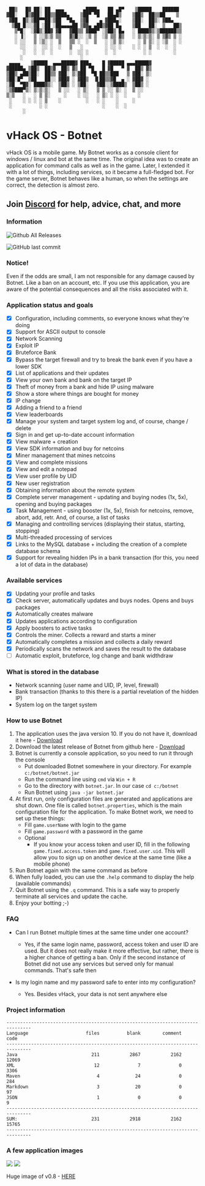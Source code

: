 ```
 ██▒   █▓ ██░ ██  ▄▄▄       ▄████▄   ██ ▄█▀    ▒█████    ██████ 
▓██░   █▒▓██░ ██▒▒████▄    ▒██▀ ▀█   ██▄█▒    ▒██▒  ██▒▒██    ▒ 
 ▓██  █▒░▒██▀▀██░▒██  ▀█▄  ▒▓█    ▄ ▓███▄░    ▒██░  ██▒░ ▓██▄   
  ▒██ █░░░▓█ ░██ ░██▄▄▄▄██ ▒▓▓▄ ▄██▒▓██ █▄    ▒██   ██░  ▒   ██▒
   ▒▀█░  ░▓█▒░██▓ ▓█   ▓██▒▒ ▓███▀ ░▒██▒ █▄   ░ ████▓▒░▒██████▒▒
   ░ ▐░   ▒ ░░▒░▒ ▒▒   ▓▒█░░ ░▒ ▒  ░▒ ▒▒ ▓▒   ░ ▒░▒░▒░ ▒ ▒▓▒ ▒ ░
   ░ ░░   ▒ ░▒░ ░  ▒   ▒▒ ░  ░  ▒   ░ ░▒ ▒░     ░ ▒ ▒░ ░ ░▒  ░ ░
     ░░   ░  ░░ ░  ░   ▒   ░        ░ ░░ ░    ░ ░ ░ ▒  ░  ░  ░  
      ░   ░  ░  ░      ░  ░░ ░      ░  ░          ░ ░        ░  
     ░                     ░                                    
 ▄▄▄▄    ▒█████  ▄▄▄█████▓ ███▄    █ ▓█████ ▄▄▄█████▓           
▓█████▄ ▒██▒  ██▒▓  ██▒ ▓▒ ██ ▀█   █ ▓█   ▀ ▓  ██▒ ▓▒           
▒██▒ ▄██▒██░  ██▒▒ ▓██░ ▒░▓██  ▀█ ██▒▒███   ▒ ▓██░ ▒░           
▒██░█▀  ▒██   ██░░ ▓██▓ ░ ▓██▒  ▐▌██▒▒▓█  ▄ ░ ▓██▓ ░            
░▓█  ▀█▓░ ████▓▒░  ▒██▒ ░ ▒██░   ▓██░░▒████▒  ▒██▒ ░            
░▒▓███▀▒░ ▒░▒░▒░   ▒ ░░   ░ ▒░   ▒ ▒ ░░ ▒░ ░  ▒ ░░              
▒░▒   ░   ░ ▒ ▒░     ░    ░ ░░   ░ ▒░ ░ ░  ░    ░               
 ░    ░ ░ ░ ░ ▒    ░         ░   ░ ░    ░     ░                 
 ░          ░ ░                    ░    ░  ░                    
      ░                                                         
```
# vHack OS - Botnet
vHack OS is a mobile game. My Botnet works as a console client for windows / linux and bot at the same time.
The original idea was to create an application for command calls as well as in the game. Later, I extended it with a lot of things, including services, so it became a full-fledged bot.
For the game server, Botnet behaves like a human, so when the settings are correct, the detection is almost zero.

## Join [Discord](https://discord.gg/Cdz39vu) for help, advice, chat, and more

### Information

![Github All Releases](https://img.shields.io/github/downloads/mimic2300/vhackos-botnet/total.svg?style=for-the-badge)

![GitHub last commit](https://img.shields.io/github/last-commit/google/skia.svg?style=for-the-badge)

### Notice!
Even if the odds are small, I am not responsible for any damage caused by Botnet. Like a ban on an account, etc. If you use this application, you are aware of the potential consequences and all the risks associated with it.

### Application status and goals
- [x] Configuration, including comments, so everyone knows what they're doing
- [x] Support for ASCII output to console
- [x] Network Scanning
- [x] Exploit IP
- [x] Bruteforce Bank
- [x] Bypass the target firewall and try to break the bank even if you have a lower SDK
- [x] List of applications and their updates
- [x] View your own bank and bank on the target IP
- [x] Theft of money from a bank and hide IP using malware
- [x] Show a store where things are bought for money
- [x] IP change
- [x] Adding a friend to a friend
- [x] View leaderboards
- [x] Manage your system and target system log and, of course, change / delete
- [x] Sign in and get up-to-date account information
- [x] View malware + creation
- [x] View SDK information and buy for netcoins
- [x] Miner management that mines netcoins
- [x] View and complete missions
- [x] View and edit a notepad
- [x] View user profile by UID
- [x] New user registration
- [x] Obtaining information about the remote system
- [x] Complete server management - updating and buying nodes (1x, 5x), opening and buying packages
- [x] Task Management - using booster (1x, 5x), finish for netcoins, remove, abort, add, retr. And, of course, a list of tasks
- [x] Managing and controlling services (displaying their status, starting, stopping)
- [x] Multi-threaded processing of services
- [x] Links to the MySQL database + including the creation of a complete database schema
- [x] Support for revealing hidden IPs in a bank transaction (for this, you need a lot of data in the database)

### Available services
- [x] Updating your profile and tasks
- [x] Check server, automatically updates and buys nodes. Opens and buys packages
- [x] Automatically creates malware
- [x] Updates applications according to configuration
- [x] Apply boosters to active tasks
- [x] Controls the miner. Collects a reward and starts a miner
- [x] Automatically completes a mission and collects a daily reward
- [x] Periodically scans the network and saves the result to the database
- [ ] Automatic exploit, bruteforce, log change and bank widthdraw

### What is stored in the database
- Network scanning (user name and UID, IP, level, firewall)
- Bank transaction (thanks to this there is a partial revelation of the hidden IP)
- System log on the target system

### How to use Botnet
1) The application uses the java version 10. If you do not have it, download it here - [Download](http://www.oracle.com/technetwork/java/javase/downloads/index.html)
2) Download the latest release of Botnet from github here - [Download](https://github.com/mimic2300/vhackos-botnet/releases)
3) Botnet is currently a console application, so you need to run it through the console
   - Put downloaded Botnet somewhere in your directory. For example `c:/botnet/botnet.jar`
   - Run the command line using `cmd` via `Win + R`
   - Go to the directory with `botnet.jar`. In our case `cd c:/botnet`
   - Run Botnet using `java -jar botnet.jar`
4) At first run, only configuration files are generated and applications are shut down. One file is called `botnet.properties`, which is the main configuration file for the application. To make Botnet work, we need to set up these things:
   - Fill `game.userName` with login to the game
   - Fill `game.password` with a password in the game
   - Optional
     - If you know your access token and user ID, fill in the following `game.fixed.access.token` and `game.fixed.user.uid`. This will allow you to sign up on another device at the same time (like a mobile phone)
5) Run Botnet again with the same command as before
6) When fully loaded, you can use the `.help` command to display the help (available commands)
7) Quit Botnet using the `.q` command. This is a safe way to properly terminate all services and update the cache.
8) Enjoy your botting ;-)

### FAQ
- Can I run Botnet multiple times at the same time under one account?
  - Yes, if the same login name, password, access token and user ID are used. But it does not really make it more effective, but rather, there is a higher chance of getting a ban. Only if the second instance of Botnet did not use any services but served only for manual commands. That's safe then

- Is my login name and my password safe to enter into my configuration?
  - Yes. Besides vHack, your data is not sent anywhere else
  
### Project information
```
-------------------------------------------------------------------------------
Language                     files          blank        comment           code
-------------------------------------------------------------------------------
Java                           211           2867           2162          12069
XML                             12              7              0           3306
Maven                            4             24              0            284
Markdown                         3             20              0             97
JSON                             1              0              0              9
-------------------------------------------------------------------------------
SUM:                           231           2918           2162          15765
-------------------------------------------------------------------------------
```
### A few application images

![](screens/botnet.png)
![](screens/services.png)

Huge image of v0.8 - [HERE](screens/botnet_v0.8_big.png)
